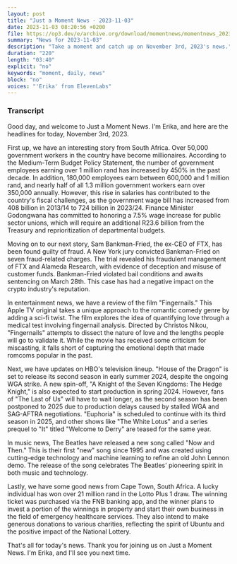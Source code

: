 ```yaml
---
layout: post
title: "Just a Moment News - 2023-11-03"
date: 2023-11-03 08:20:56 +0200
file: https://op3.dev/e/archive.org/download/momentnews/momentnews_2023-11-03.mp3
summary: "News for 2023-11-03"
description: "Take a moment and catch up on November 3rd, 2023's news."
duration: "220"
length: "03:40"
explicit: "no"
keywords: "moment, daily, news"
block: "no"
voices: "'Erika' from ElevenLabs"
---
```


### Transcript

Good day, and welcome to Just a Moment News. I'm Erika, and here are the headlines for today, November 3rd, 2023.

First up, we have an interesting story from South Africa. Over 50,000 government workers in the country have become millionaires. According to the Medium-Term Budget Policy Statement, the number of government employees earning over 1 million rand has increased by 450% in the past decade. In addition, 180,000 employees earn between 600,000 and 1 million rand, and nearly half of all 1.3 million government workers earn over 350,000 annually. However, this rise in salaries has contributed to the country's fiscal challenges, as the government wage bill has increased from 408 billion in 2013/14 to 724 billion in 2023/24. Finance Minister Godongwana has committed to honoring a 7.5% wage increase for public sector unions, which will require an additional R23.6 billion from the Treasury and reprioritization of departmental budgets.

Moving on to our next story, Sam Bankman-Fried, the ex-CEO of FTX, has been found guilty of fraud. A New York jury convicted Bankman-Fried on seven fraud-related charges. The trial revealed his fraudulent management of FTX and Alameda Research, with evidence of deception and misuse of customer funds. Bankman-Fried violated bail conditions and awaits sentencing on March 28th. This case has had a negative impact on the crypto industry's reputation.

In entertainment news, we have a review of the film "Fingernails." This Apple TV original takes a unique approach to the romantic comedy genre by adding a sci-fi twist. The film explores the idea of quantifying love through a medical test involving fingernail analysis. Directed by Christos Nikou, "Fingernails" attempts to dissect the nature of love and the lengths people will go to validate it. While the movie has received some criticism for miscasting, it falls short of capturing the emotional depth that made romcoms popular in the past.

Next, we have updates on HBO's television lineup. "House of the Dragon" is set to release its second season in early summer 2024, despite the ongoing WGA strike. A new spin-off, "A Knight of the Seven Kingdoms: The Hedge Knight," is also expected to start production in spring 2024. However, fans of "The Last of Us" will have to wait longer, as the second season has been postponed to 2025 due to production delays caused by stalled WGA and SAG-AFTRA negotiations. "Euphoria" is scheduled to continue with its third season in 2025, and other shows like "The White Lotus" and a series prequel to "It" titled "Welcome to Derry" are teased for the same year.

In music news, The Beatles have released a new song called "Now and Then." This is their first "new" song since 1995 and was created using cutting-edge technology and machine learning to refine an old John Lennon demo. The release of the song celebrates The Beatles' pioneering spirit in both music and technology.

Lastly, we have some good news from Cape Town, South Africa. A lucky individual has won over 21 million rand in the Lotto Plus 1 draw. The winning ticket was purchased via the FNB banking app, and the winner plans to invest a portion of the winnings in property and start their own business in the field of emergency healthcare services. They also intend to make generous donations to various charities, reflecting the spirit of Ubuntu and the positive impact of the National Lottery.

That's all for today's news. Thank you for joining us on Just a Moment News. I'm Erika, and I'll see you next time.
